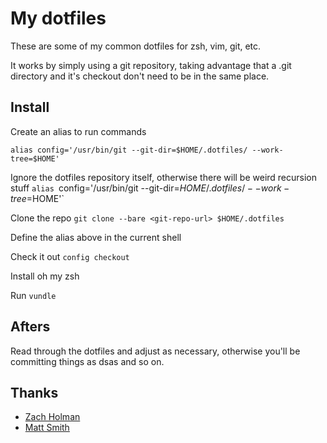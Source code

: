 # My dotfiles

These are some of my common dotfiles for zsh, vim, git, etc.

It works by simply using a git repository, taking advantage that a .git
directory and it's checkout don't need to be in the same place.

## Install

Create an alias to run commands

`alias config='/usr/bin/git --git-dir=$HOME/.dotfiles/ --work-tree=$HOME'`

Ignore the dotfiles repository itself, otherwise there will be weird
recursion stuff 
`alias `config='/usr/bin/git --git-dir=$HOME/.dotfiles/ --work-tree=$HOME'`

Clone the repo 
`git clone --bare <git-repo-url> $HOME/.dotfiles`

Define the alias above in the current shell

Check it out `config checkout`

Install oh my zsh 

Run `vundle`

## Afters
Read through the dotfiles and adjust as necessary, otherwise you'll be committing
things as dsas and so on.

## Thanks

- [Zach Holman](http://github.com/holman/)
- [Matt Smith](http://github.com/qbyt)

